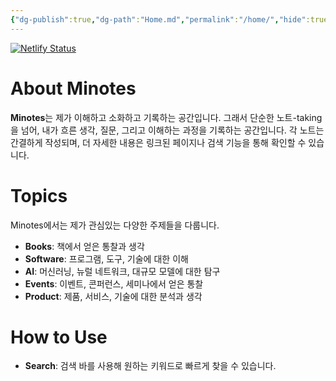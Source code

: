 ```yaml
---
{"dg-publish":true,"dg-path":"Home.md","permalink":"/home/","hide":true,"tags":["gardenEntry"]}
---
```


[![Netlify Status](https://api.netlify.com/api/v1/badges/ec441a89-10d6-4865-8a6f-e8b71042c6c4/deploy-status)](https://app.netlify.com/projects/funny-beijinho-528efe/deploys)

# About Minotes

**Minotes**는 제가 이해하고 소화하고 기록하는 공간입니다. 그래서 단순한 노트-taking을 넘어, 내가 흐른 생각, 질문, 그리고 이해하는 과정을 기록하는 공간입니다. 각 노트는 간결하게 작성되며, 더 자세한 내용은 링크된 페이지나 검색 기능을 통해 확인할 수 있습니다.

# Topics

Minotes에서는 제가 관심있는 다양한 주제들을 다룹니다.

- **Books**: 책에서 얻은 통찰과 생각
- **Software**: 프로그램, 도구, 기술에 대한 이해
- **AI**: 머신러닝, 뉴럴 네트워크, 대규모 모델에 대한 탐구
- **Events**: 이벤트, 콘퍼런스, 세미나에서 얻은 통찰
- **Product**: 제품, 서비스, 기술에 대한 분석과 생각

# How to Use

- **Search**: 검색 바를 사용해 원하는 키워드로 빠르게 찾을 수 있습니다.